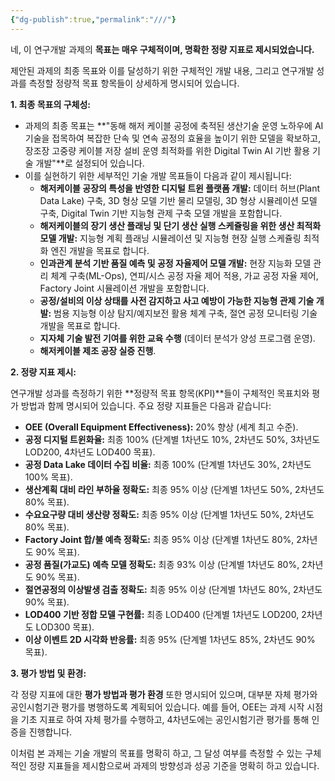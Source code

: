 ```yaml
---
{"dg-publish":true,"permalink":"///"}
---
```


네, 이 연구개발 과제의 **목표는 매우 구체적이며, 명확한 정량 지표로 제시되었습니다.**

제안된 과제의 최종 목표와 이를 달성하기 위한 구체적인 개발 내용, 그리고 연구개발 성과를 측정할 정량적 목표 항목들이 상세하게 명시되어 있습니다.

**1. 최종 목표의 구체성:**

- 과제의 최종 목표는 **"동해 해저 케이블 공정에 축적된 생산기술 운영 노하우에 AI 기술을 접목하여 복잡한 단속 및 연속 공정의 효율을 높이기 위한 모델을 확보하고, 장조장 고중량 케이블 저장 설비 운영 최적화를 위한 Digital Twin AI 기반 활용 기술 개발"**로 설정되어 있습니다.
- 이를 실현하기 위한 세부적인 기술 개발 목표들이 다음과 같이 제시됩니다:
    - **해저케이블 공장의 특성을 반영한 디지털 트윈 플랫폼 개발:** 데이터 허브(Plant Data Lake) 구축, 3D 형상 모델 기반 물리 모델링, 3D 형상 시뮬레이션 모델 구축, Digital Twin 기반 지능형 관제 구축 모델 개발을 포함합니다.
    - **해저케이블의 장기 생산 플래닝 및 단기 생산 실행 스케쥴링을 위한 생산 최적화 모델 개발:** 지능형 계획 플래닝 시뮬레이션 및 지능형 현장 실행 스케쥴링 최적화 엔진 개발을 목표로 합니다.
    - **인과관계 분석 기반 품질 예측 및 공정 자율제어 모델 개발:** 현장 지능화 모델 관리 체계 구축(ML-Ops), 연피/시스 공정 자율 제어 적용, 가교 공정 자율 제어, Factory Joint 시뮬레이션 개발을 포함합니다.
    - **공정/설비의 이상 상태를 사전 감지하고 사고 예방이 가능한 지능형 관제 기술 개발:** 범용 지능형 이상 탐지/예지보전 활용 체계 구축, 절연 공정 모니터링 기술 개발을 목표로 합니다.
    - **지자체 기술 발전 기여를 위한 교육 수행** (데이터 분석가 양성 프로그램 운영).
    - **해저케이블 제조 공장 실증 진행**.

**2. 정량 지표 제시:**

연구개발 성과를 측정하기 위한 **정량적 목표 항목(KPI)**들이 구체적인 목표치와 평가 방법과 함께 명시되어 있습니다. 주요 정량 지표들은 다음과 같습니다:

- **OEE (Overall Equipment Effectiveness):** 20% 향상 (세계 최고 수준).
- **공정 디지털 트윈화율:** 최종 100% (단계별 1차년도 10%, 2차년도 50%, 3차년도 LOD200, 4차년도 LOD400 목표).
- **공정 Data Lake 데이터 수집 비율:** 최종 100% (단계별 1차년도 30%, 2차년도 100% 목표).
- **생산계획 대비 라인 부하율 정확도:** 최종 95% 이상 (단계별 1차년도 50%, 2차년도 80% 목표).
- **수요요구량 대비 생산량 정확도:** 최종 95% 이상 (단계별 1차년도 50%, 2차년도 80% 목표).
- **Factory Joint 합/불 예측 정확도:** 최종 95% 이상 (단계별 1차년도 80%, 2차년도 90% 목표).
- **공정 품질(가교도) 예측 모델 정확도:** 최종 93% 이상 (단계별 1차년도 80%, 2차년도 90% 목표).
- **절연공정의 이상발생 검출 정확도:** 최종 95% 이상 (단계별 1차년도 80%, 2차년도 90% 목표).
- **LOD400 기반 정합 모델 구현률:** 최종 LOD400 (단계별 1차년도 LOD200, 2차년도 LOD300 목표).
- **이상 이벤트 2D 시각화 반응률:** 최종 95% (단계별 1차년도 85%, 2차년도 90% 목표).

**3. 평가 방법 및 환경:**

각 정량 지표에 대한 **평가 방법과 평가 환경** 또한 명시되어 있으며, 대부분 자체 평가와 공인시험기관 평가를 병행하도록 계획되어 있습니다. 예를 들어, OEE는 과제 시작 시점을 기초 지표로 하여 자체 평가를 수행하고, 4차년도에는 공인시험기관 평가를 통해 인증을 진행합니다.

이처럼 본 과제는 기술 개발의 목표를 명확히 하고, 그 달성 여부를 측정할 수 있는 구체적인 정량 지표들을 제시함으로써 과제의 방향성과 성공 기준을 명확히 하고 있습니다.
